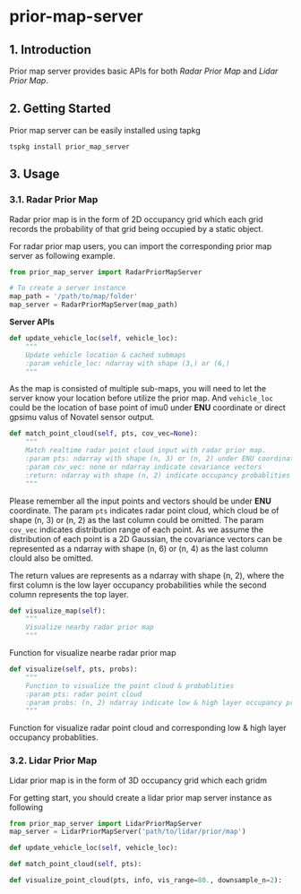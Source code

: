 
# prior-map-server

## 1. Introduction

Prior map server provides basic APIs for both *Radar Prior Map* and *Lidar Prior Map*. 

## 2. Getting Started

Prior map server can be easily installed using tapkg
```
tspkg install prior_map_server
```

## 3. Usage

### 3.1. Radar Prior Map

Radar prior map is in the form of 2D occupancy grid which each grid records the probability of that grid being occupied by a static object. 

For radar prior map users, you can import the corresponding prior map server as following example.
```python
from prior_map_server import RadarPriorMapServer

# To create a server instance
map_path = '/path/to/map/folder'
map_server = RadarPriorMapServer(map_path)
```

**Server APIs**

```python
def update_vehicle_loc(self, vehicle_loc):
	"""
	Update vehicle location & cached submaps
	:param vehicle_loc: ndarray with shape (3,) or (6,)
	"""
```
As the map is consisted of multiple sub-maps, you will need to let the server know your location before utilize the prior map. And `vehicle_loc` could be the location of base point of imu0 under **ENU** coordinate or direct gpsimu valus of Novatel sensor output.

```python
def match_point_cloud(self, pts, cov_vec=None):
	"""
	Match realtime radar point cloud input with radar prior map.
	:param pts: ndarray with shape (n, 3) or (n, 2) under ENU coordinate
	:param cov_vec: none or ndarray indicate covariance vectors
	:return: ndarray with shape (n, 2) indicate occupancy probablities 
	"""
```
Please remember all the input points and vectors should be under **ENU** coordinate. The param `pts` indicates radar point cloud, which cloud be of shape (n, 3) or (n, 2) as the last column could be omitted. The param `cov_vec` indicates distribution range of each point. As we assume the distribution of each point is a 2D Gaussian, the covariance vectors can be represented as a ndarray with shape (n, 6) or (n, 4) as the last column clould also be omitted.

The return values are represents as a ndarray with shape (n, 2), where the first column is the low layer occupancy probabilities while the second column represents the top layer.

```python
def visualize_map(self):  
	"""  
	Visualize nearby radar prior map
	"""
```
Function for visualize nearbe radar prior map

```python
def visualize(self, pts, probs):  
	"""  
	Function to visualize the point cloud & probablities 
	:param pts: radar point cloud 
	:param probs: (n, 2) ndarray indicate low & high layer occupancy probablities 
	"""
```
Function for visualize radar point cloud and corresponding low & high layer occupancy probablities.


### 3.2. Lidar Prior Map

Lidar prior map is in the form of 3D occupancy grid which each gridm

For getting start, you should create a lidar prior map server instance as following
```python
from prior_map_server import LidarPriorMapServer
map_server = LidarPriorMapServer('path/to/lidar/prior/map')
```

```python
def update_vehicle_loc(self, vehicle_loc):  
```
```python
def match_point_cloud(self, pts):  
```

```python
def visualize_point_cloud(pts, info, vis_range=80., downsample_n=2):
```
<!--stackedit_data:
eyJoaXN0b3J5IjpbMTY3NTAwODc1LC0xNDI3NTgyNTI1XX0=
-->